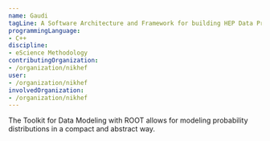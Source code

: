 ```yaml
---
name: Gaudi
tagLine: A Software Architecture and Framework for building HEP Data Processing Applications.
programmingLanguage:
- C++
discipline:
- eScience Methodology
contributingOrganization:
- /organization/nikhef
user:
- /organization/nikhef
involvedOrganization:
- /organization/nikhef
---
```

The Toolkit for Data Modeling with ROOT allows for modeling probability distributions in a compact and abstract way. 
